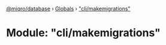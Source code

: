 [@miqro/database](../README.md) › [Globals](../globals.md) › ["cli/makemigrations"](_cli_makemigrations_.md)

# Module: "cli/makemigrations"


